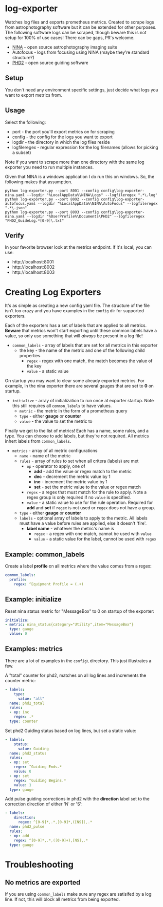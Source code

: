 # log-exporter

Watches log files and exports prometheus metrics.  Created to scrape logs from astrophotography software but it can be extended for other purposes.  The following software logs can be scraped, though beware this is not setup for 100% of use cases!  There can be gaps, PR's welcome.

* [NINA](https://nighttime-imaging.eu/) - open source astrophotography imaging suite
* Autofocus - logs from focusing using NINA (maybe they're standard structure?)
* [PHD2](https://openphdguiding.org/) - open source guiding software

## Setup

You don't need any environment specific settings, just decide what logs you want to export metrics from.

## Usage

Select the following:
* port - the port you'll export metrics on for scraping
* config - the config for the logs you want to export
* logdir - the directory in which the log files reside
* logfileregex - regular expression for the log filenames (allows for picking a subset)

Note if you want to scrape more than one directory with the same log exporter you need to run multiple instances.

Given that NINA is a windows application I do run this on windows.  So, the following makes that assumption.
```shell
python log-exporter.py --port 8001 --config config\log-exporter-nina.yaml --logdir "%LocalAppData%\NINA\Logs" --logfileregex ".*\.log"
python log-exporter.py --port 8002 --config config\log-exporter-autofocus.yaml --logdir "%LocalAppData%\NINA\AutoFocus" --logfileregex ".*\.json"
python log-exporter.py --port 8003 --config config\log-exporter-nina.yaml --logdir "%UserProfile%\Documents\PHD2" --logfileregex "PHD2_GuideLog.*[0-9]\.txt"
```

## Verify


In your favorite browser look at the metrics endpoint.  If it's local, you can use:
* http://localhost:8001
* http://localhost:8002
* http://localhost:8003

# Creating Log Exporters

It's as simple as creating a new config yaml file.  The structure of the file isn't too crazy and you have examples in the `config` dir for supported exporters.

Each of the exporters has a set of labels that are applied to all metrics.  **Beware** that metrics won't start exporting until these common labels have a value, so only use something that will *always* be present in a log file!

* `common_labels` - array of labels that are set for all metrics in this exporter
  * the key - the name of the metric and one of the following child properties
    * `regex` - regex with one match, the match becomes the value of the key
    * `value` - a static value

On startup you may want to clear some already exported metrics.  For example, in the nina exporter there are several gauges that are set to **0** on startup.

* `initialize` - array of initialization to run once at exporter startup.  Note this still requires all `common_labels` to have values.
  * `metric` - the metric in the form of a prometheus query
  * `type` - either **gauge** or **counter**
  * `value` - the value to set the metric to

Finally we get to the list of metrics!  Each has a name, some rules, and a type.  You can choose to add labels, but they're not required.  All metrics inhert iabels from `common_labels`.

* `metrics` - array of all metric configurations
  * `name` - name of the metric
  * `rules` - array of rules to set when all critera (labels) are met
    * `op` - operator to apply, one of
      * **add** - add the value or regex match to the metric
      * **dec** - decrement the metric value by 1
      * **inc** - increment the metric value by 1
      * **set** - set the metric value to the value or regex match
    * `regex` - a regex that must match for the rule to apply.  Note a regex group is only required if no `value` is specified.
    * `value` - a static value to use for the rule operation. Required for **add** and **set** if `regex` is not used or `regex` does not have a group.
  * `type` - either **gauge** or **counter**
  * `labels` - optional array of labels to apply to the metric.  All labels must have a value before rules are applied, else it doesn't 'fire'.
    * **label name** - whatever the metric's name is
      * `regex` - a regex with one match, cannot be used with `value`
      * `value` - a static value for the label, cannot be used with `regex`

## Example: common_labels

Create a label **profile** on all metrics where the value comes from a regex:

```yaml
common_labels:
  profile:
    regex: ^Equipment Profile = (.+)
```

## Example: initialize

Reset nina status metric for "MessageBox" to 0 on startup of the exporter:

```yaml
initialize:
- metric: nina_status{category="Utility",item="MessageBox"}
  type: gauge
  value: 0
```

## Examples: metrics

There are a lot of examples in the `config\` directory.  This just illustrates a few.

A "total" counter for phd2, matches on all log lines and increments the counter metric:

```yaml
- labels:
    type:
      value: "all"
  name: phd2_total
  rules:
  - op: inc
    regex: .*
  type: counter
```

Set phd2 Guiding status based on log lines, but set a static value:

```yaml
- labels:
    status:
      value: Guiding
  name: phd2_status
  rules:
  - op: set
    regex: ^Guiding Ends.*
    value: 0
  - op: set
    regex: ^Guiding Begins.*
    value: 1
  type: gauge
```

Add pulse guiding corrections in phd2 with the **direction** label set to the correction direction of either 'N' or 'S':

```yaml
- labels:
    direction:
      regex: ^[0-9]*,.*,[0-9]*,([NS]),.*
  name: phd2_pulse
  rules:
  - op: add
    regex: ^[0-9]*,.*,([0-9]+),[NS],.*
  type: gauge
```

# Troubleshooting

## No metrics are exported

If you are using `common_labels` make sure any regex are satisifed by a log line.  If not, this will block all metrics from being exported.